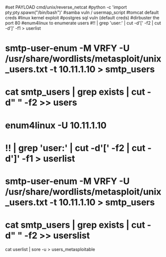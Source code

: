 #set PAYLOAD cmd/unix/reverse_netcat
#python -c 'import pty;pty.spawn("/bin/bash")'
#samba vuln / usermap_script
#tomcat default creds
#linux kernel exploit
#postgres sql vuln (default creds)
#dirbuster the port 80
#enum4linux to enumerate users
#!! | grep 'user:' | cut -d'[' -f2 | cut -d']' -f1 > userlist
# smtp-user-enum -M VRFY -U /usr/share/wordlists/metasploit/unix_users.txt -t 10.11.1.10 > smtp_users
# cat smtp_users | grep exists | cut -d" " -f2 >> users
# enum4linux -U 10.11.1.10
# !! | grep 'user:' | cut -d'[' -f2 | cut -d']' -f1 > userlist
# smtp-user-enum -M VRFY -U /usr/share/wordlists/metasploit/unix_users.txt -t 10.11.1.10 > smtp_users
# cat smtp_users | grep exists | cut -d" " -f2 >> userslist
cat userlist | sore -u > users_metasploitable
